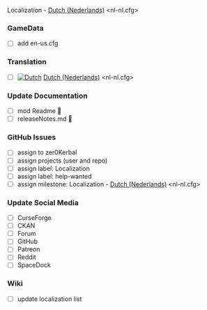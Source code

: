 Localization - [Dutch (Nederlands)][NL] <nl-nl.cfg> 

### GameData

- [ ] add en-us.cfg  

### Translation

- [ ] [![Dutch][NL]][NL] [Dutch (Nederlands)][NL] <nl-nl.cfg>  

[NL]: https://raw.githubusercontent.com/zer0Kerbal/zer0Kerbal/zed'K/Localization/img/Dutch-flag-sm.png "Dutch"

### Update Documentation

- [ ]  mod Readme 🔢 
- [ ]  releaseNotes.md 🧾 

### GitHub Issues

- [ ] assign to zer0Kerbal
- [ ] assign projects (user and repo)
- [ ] assign label: Localization
- [ ] assign label: help-wanted
- [ ] assign milestone: Localization - [Dutch (Nederlands)][NL] <nl-nl.cfg> 

### Update Social Media

- [ ] CurseForge
- [ ] CKAN
- [ ] Forum
- [ ] GitHub
- [ ] Patreon
- [ ] Reddit
- [ ] SpaceDock

### Wiki

- [ ] update localization list 
  
<!-- Localization -->
[URL:lclztn]: https://github.com/zer0Kerbal/lclztn/blob/master/readme.md "Localization" 
[URL:qs]: https://github.com/zer0Kerbal/lclztn/blob/master/quickstart.md "Quick Start" 